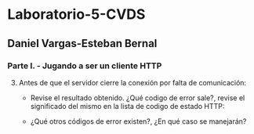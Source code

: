 # Laboratorio-5-CVDS

## Daniel Vargas-Esteban Bernal

### Parte I. - Jugando a ser un cliente HTTP
3.  Antes de que el servidor cierre la conexión por falta de comunicación: 
	- Revise el resultado obtenido. ¿Qué codigo de error sale?, revise el significado del mismo en la lista de codigo de estado HTTP:

	- ¿Qué otros códigos de error existen?, ¿En qué caso se manejarán?
